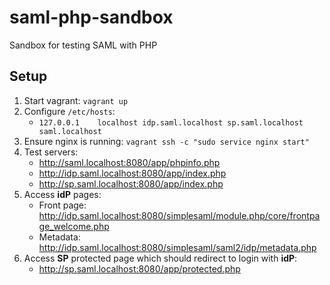 # saml-php-sandbox

Sandbox for testing SAML with PHP

## Setup

1. Start vagrant: `vagrant up`
2. Configure `/etc/hosts`: 
    - `127.0.0.1	localhost idp.saml.localhost sp.saml.localhost saml.localhost`
3. Ensure nginx is running: `vagrant ssh -c "sudo service nginx start"`
4. Test servers:
    - http://saml.localhost:8080/app/phpinfo.php
    - http://idp.saml.localhost:8080/app/index.php
    - http://sp.saml.localhost:8080/app/index.php
5. Access **idP** pages:
    - Front page: http://idp.saml.localhost:8080/simplesaml/module.php/core/frontpage_welcome.php
	- Metadata: http://idp.saml.localhost:8080/simplesaml/saml2/idp/metadata.php
6. Access **SP** protected page which should redirect to login with **idP**:
	- http://sp.saml.localhost:8080/app/protected.php

